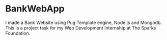 # BankWebApp
I made a Bank Website using Pug Template engine, Node js and Mongodb.
This is a project task for my Web Development Internship at The Sparks Foundation.

